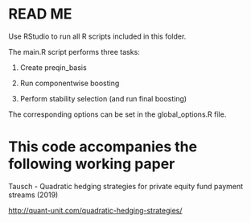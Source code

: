 # READ ME

Use RStudio to run all R scripts included in this folder.

The main.R script performs three tasks:

1. Create preqin_basis

2. Run componentwise boosting

3. Perform stability selection (and run final boosting)

The corresponding options can be set in the global_options.R file.

# This code accompanies the following working paper

Tausch - Quadratic hedging strategies for private equity fund payment streams (2019)

http://quant-unit.com/quadratic-hedging-strategies/